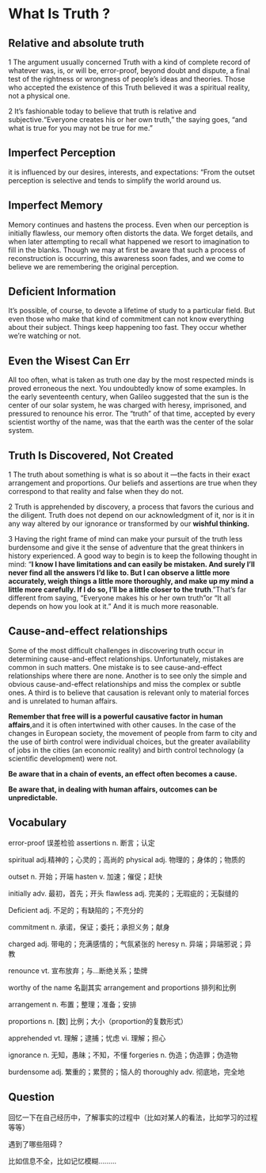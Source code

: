 # What Is Truth ?

## Relative and absolute truth

1 The argument usually concerned Truth with a kind of complete record of whatever was, is, or will be, error-proof, beyond doubt and dispute, a final test of the rightness or wrongness of people’s ideas and theories. Those who accepted the existence of this Truth believed it was a spiritual reality, not a physical one. 

2 It’s fashionable today to believe that truth is relative and subjective.“Everyone creates his or her own truth,” the saying goes, “and what is true for you may not be true for me.” 

## Imperfect Perception

it is influenced by our desires, interests, and expectations: “From the outset perception is selective and tends to simplify the world around us.

## Imperfect Memory

 Memory continues and hastens the process. Even when our perception is initially flawless, our memory often distorts the data. We forget details, and when later attempting to recall what happened we resort to imagination to fill in the blanks. Though we may at first be aware that such a process of reconstruction is occurring, this awareness soon fades, and we come to believe we are remembering the original perception. 

## Deficient Information

It’s possible, of course, to devote a lifetime of study to a particular field. But  even those who make that kind of commitment can not know everything about their subject. Things keep happening too fast. They occur whether we’re watching or not.

## Even the Wisest Can Err

All too often, what is taken as truth one day by the most respected minds is proved erroneous the next. You undoubtedly know of some examples. In the early seventeenth century, when Galileo suggested that the sun is the center of our solar system, he was charged with heresy, imprisoned, and pressured to renounce his error. The “truth” of that time, accepted by every scientist worthy of the name, was that the earth was the center of the solar system.

## Truth Is Discovered, Not Created

1 The truth about something is what is so about it —the facts in their exact arrangement and proportions. Our beliefs and assertions are true when they correspond to that reality and false when they do not.

2 Truth is apprehended by discovery, a process that favors the curious and the diligent. Truth does not depend on our acknowledgment of it, nor is it in any way altered by our ignorance or transformed by our **wishful thinking.** 

3 Having the right frame of mind can make your pursuit of the truth less burdensome and give it the sense of adventure that the great thinkers in history experienced. A good way to begin is to keep the following thought in mind: “**I know I have limitations and can easily be mistaken. And surely I’ll never find all the answers I’d like to. But I can observe a little more accurately, weigh things a little more thoroughly, and make up my mind a little more carefully. If I do so, I’ll be a little closer to the truth**.”That’s far different from saying, “Everyone makes his or her own truth”or “It all depends on how you look at it.” And it is much more reasonable.

## Cause-and-effect relationships

Some of the most difficult challenges in discovering truth occur in determining cause-and-effect relationships. Unfortunately, mistakes are common in such matters. One mistake is to see cause-and-effect relationships where there are none. Another is to see only the simple and obvious cause-and-effect relationships and miss the complex or subtle ones. A third is to believe that causation is relevant only to material forces and is unrelated to human affairs. 

**Remember that free will is a powerful causative factor in human affairs**,and it is often intertwined with other causes. In the case of the changes in European society, the movement of people from farm to city and the use of birth control were individual choices, but the greater availability of jobs in the cities (an economic reality) and birth control technology (a scientific development) were not.

**Be aware that in a chain of events, an effect often becomes a cause.**

**Be aware that, in dealing with human affairs, outcomes can be unpredictable.**

## Vocabulary

error-proof   误差检验  assertions   n.  断言；认定

spiritual   adj.精神的；心灵的；高尚的   physical     adj. 物理的；身体的；物质的

outset       n. 开始；开端   hasten     v. 加速；催促；赶快

initially   adv. 最初，首先；开头  flawless   adj. 完美的；无瑕疵的；无裂缝的

Deficient   adj. 不足的；有缺陷的；不充分的

commitment     n. 承诺，保证；委托；承担义务；献身

charged   adj. 带电的；充满感情的；气氛紧张的  heresy   n. 异端；异端邪说；异教

renounce vt. 宣布放弃；与…断绝关系；垫牌

worthy of the name   名副其实    arrangement and proportions   排列和比例

arrangement    n. 布置；整理；准备；安排

proportions    n. [数] 比例；大小（proportion的复数形式）

apprehended    vt. 理解；逮捕；忧虑  vi. 理解；担心

ignorance   n. 无知，愚昧；不知，不懂  forgeries   n. 伪造；伪造罪；伪造物

burdensome   adj. 繁重的；累赘的；恼人的  thoroughly   adv. 彻底地，完全地

##  Question

回忆一下在自己经历中，了解事实的过程中（比如对某人的看法，比如学习的过程等等）

遇到了哪些阻碍？

比如信息不全，比如记忆模糊………

